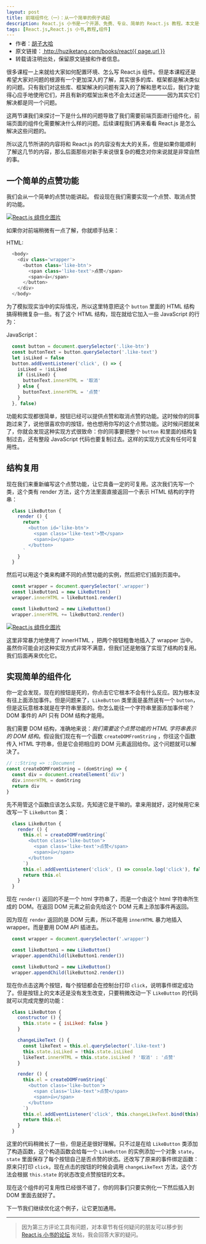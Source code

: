 ```yaml
---
layout: post
title: 前端组件化（一）：从一个简单的例子讲起
description: React.js 小书是一个开源、免费、专业、简单的 React.js 教程。本文是一个关于如何使用 React.js 实现前端组件化的教程。通过一个简单的点赞功能，讲述了如何通过 React.js 实现一个简单的组件化。
tags: [React.js,React.js 小书,教程,组件]
---
```


<ul style='font-size: 14px; margin-top: -10px;'>
  <li>
    作者：<a href="https://www.zhihu.com/people/hu-zi-da-ha" target="_blank">胡子大哈</a>
  </li>
  <li>
    原文链接：<a href="http://huziketang.com/books/react{{ page.url }}"> http://huziketang.com/books/react{{ page.url }} </a>
  </li>
  <li>转载请注明出处，保留原文链接和作者信息。</li>
</ul>

很多课程一上来就给大家如何配置环境、怎么写 React.js 组件。但是本课程还是希望大家对问题的根源有一个更加深入的了解，其实很多的库、框架都是解决类似的问题。只有我们对这些库、框架解决的问题有深入的了解和思考以后，我们才能得心应手地使用它们，并且有新的框架出来也不会太过迷茫————因为其实它们解决都是同一个问题。

这两节课我们来探讨一下是什么样的问题导致了我们需要前端页面进行组件化，前端页面的组件化需要解决什么样的问题。后续课程我们再来看看 React.js 是怎么解决这些问题的。

所以这几节所讲的内容将和 React.js 的内容没有太大的关系，但是如果你能顺利了解这几节的内容，那么后面那些对新手来说很复杂的概念对你来说就是非常自然的事。

## 一个简单的点赞功能
我们会从一个简单的点赞功能讲起。 假设现在我们需要实现一个点赞、取消点赞的功能。

<a href="http://huzidaha.github.io/static/assets/img/posts/B7575C67-64F8-4A13-9C63-4D6805FA360D.png" target="_blank">![React.js 组件化图片](http://huzidaha.github.io/static/assets/img/posts/B7575C67-64F8-4A13-9C63-4D6805FA360D.png)</a>

如果你对前端稍微有一点了解，你就顺手拈来：

HTML:
```javascript
  <body>
    <div class='wrapper'>
      <button class='like-btn'>
        <span class='like-text'>点赞</span>
        <span>👍</span>
      </button>
    </div>
  </body>
```

为了模拟现实当中的实际情况，所以这里特意把这个 `button` 里面的 HTML 结构搞得稍微复杂一些。有了这个 HTML 结构，现在就给它加入一些 JavaScript 的行为：

JavaScript：
```javascript
  const button = document.querySelector('.like-btn')
  const buttonText = button.querySelector('.like-text')
  let isLiked = false
  button.addEventListener('click', () => {
    isLiked = !isLiked
    if (isLiked) {
      buttonText.innerHTML = '取消'
    } else {
      buttonText.innerHTML = '点赞'
    }
  }, false)
```

功能和实现都很简单，按钮已经可以提供点赞和取消点赞的功能。这时候你的同事跑过来了，说他很喜欢你的按钮，他也想用你写的这个点赞功能。这时候问题就来了，你就会发现这种实现方式很致命：你的同事要把整个  `button`  和里面的结构复制过去，还有整段 JavaScript 代码也要复制过去。这样的实现方式没有任何可复用性。

## 结构复用
现在我们来重新编写这个点赞功能，让它具备一定的可复用。这次我们先写一个类，这个类有 render 方法，这个方法里面直接返回一个表示 HTML 结构的字符串：

```javascript
  class LikeButton {
    render () {
      return `
        <button id='like-btn'>
          <span class='like-text'>赞</span>
          <span>👍</span>
        </button>
      `
    }
  }
```

然后可以用这个类来构建不同的点赞功能的实例，然后把它们插到页面中。

```javascript
  const wrapper = document.querySelector('.wrapper')
  const likeButton1 = new LikeButton()
  wrapper.innerHTML = likeButton1.render()

  const likeButton2 = new LikeButton()
  wrapper.innerHTML += likeButton2.render()
```

<a href="http://huzidaha.github.io/static/assets/img/posts/B7575C67-64F8-4A13-9C63-4D6805FA360D.png" target="_blank">![React.js 组件化图片](http://huzidaha.github.io/static/assets/img/posts/B7575C67-64F8-4A13-9C63-4D6805FA360D.png)</a>

这里非常暴力地使用了 innerHTML ，把两个按钮粗鲁地插入了 wrapper 当中。虽然你可能会对这种实现方式非常不满意，但我们还是勉强了实现了结构的复用。我们后面再来优化它。

## 实现简单的组件化
你一定会发现，现在的按钮是死的，你点击它它根本不会有什么反应。因为根本没有往上面添加事件。但是问题来了，`LikeButton`  类里面是虽然说有一个  `button`，但是这玩意根本就是在字符串里面的。你怎么能往一个字符串里面添加事件呢？DOM 事件的 API 只有 DOM 结构才能用。

我们需要 DOM 结构，准确地来说：*我们需要这个点赞功能的 HTML 字符串表示的 DOM 结构*。假设我们现在有一个函数  `createDOMFromString` ，你往这个函数传入 HTML 字符串，但是它会把相应的 DOM 元素返回给你。这个问题就可以解决了。

```javascript
// ::String => ::Document
const createDOMFromString = (domString) => {
  const div = document.createElement('div')
  div.innerHTML = domString
  return div
}
```

先不用管这个函数应该怎么实现，先知道它是干嘛的。拿来用就好，这时候用它来改写一下 `LikeButton` 类：

```javascript
  class LikeButton {
    render () {
      this.el = createDOMFromString(`
        <button class='like-button'>
          <span class='like-text'>点赞</span>
          <span>👍</span>
        </button>
      `)
      this.el.addEventListener('click', () => console.log('click'), false)
      return this.el
    }
  }
```

现在  `render()` 返回的不是一个 html 字符串了，而是一个由这个 html 字符串所生成的 DOM。在返回 DOM 元素之前会先给这个 DOM 元素上添加事件再返回。

因为现在 `render` 返回的是 DOM 元素，所以不能用 `innerHTML` 暴力地插入 wrapper。而是要用 DOM API 插进去。

```javascript
  const wrapper = document.querySelector('.wrapper')

  const likeButton1 = new LikeButton()
  wrapper.appendChild(likeButton1.render())

  const likeButton2 = new LikeButton()
  wrapper.appendChild(likeButton2.render())
```

现在你点击这两个按钮，每个按钮都会在控制台打印 `click`，说明事件绑定成功了。但是按钮上的文本还是没有发生改变，只要稍微改动一下 `LikeButton` 的代码就可以完成完整的功能：

```javascript
  class LikeButton {
    constructor () {
      this.state = { isLiked: false }
    }

    changeLikeText () {
      const likeText = this.el.querySelector('.like-text')
      this.state.isLiked = !this.state.isLiked
      likeText.innerHTML = this.state.isLiked ? '取消' : '点赞'
    }

    render () {
      this.el = createDOMFromString(`
        <button class='like-button'>
          <span class='like-text'>点赞</span>
          <span>👍</span>
        </button>
      `)
      this.el.addEventListener('click', this.changeLikeText.bind(this), false)
      return this.el
    }
  }
```

这里的代码稍微长了一些，但是还是很好理解。只不过是在给 `LikeButton` 类添加了构造函数，这个构造函数会给每一个 `LikeButton` 的实例添加一个对象 `state`，`state` 里面保存了每个按钮自己是否点赞的状态。还改写了原来的事件绑定函数：原来只打印  `click`，现在点击的按钮的时候会调用  `changeLikeText` 方法，这个方法会根据 `this.state` 的状态改变点赞按钮的文本。

现在这个组件的可复用性已经很不错了，你的同事们只要实例化一下然后插入到 DOM 里面去就好了。

下一节我们继续优化这个例子，让它更加通用。

* * *

> 因为第三方评论工具有问题，对本章节有任何疑问的朋友可以移步到 <a target="_blank" href="http://scriptoj.com/category/4/react-js-小书交流区">React.js 小书的论坛</a> 发帖，我会回答大家的疑问。
